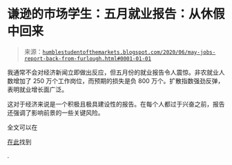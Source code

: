 <!--yml

类别：未分类

日期：2024-05-18 02:16:22

-->

# 谦逊的市场学生：五月就业报告：从休假中回来

> 来源：[`humblestudentofthemarkets.blogspot.com/2020/06/may-jobs-report-back-from-furlough.html#0001-01-01`](https://humblestudentofthemarkets.blogspot.com/2020/06/may-jobs-report-back-from-furlough.html#0001-01-01)

我通常不会对经济新闻立即做出反应，但五月份的就业报告令人震惊。非农就业人数增加了 250 万个工作岗位，而预期的损失是负 800 万个。扩散指数强劲反弹，表明就业增长面广泛。

这对于经济来说是一个积极且极具建设性的报告。在每个人都过于兴奋之前，报告还强调了影响前景的一些关键风险。

全文可以在

[在此](https://humblestudentofthemarkets.com/2020/06/05/may-jobs-report-back-from-furlough/)找到

.
